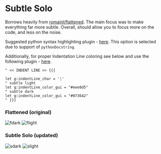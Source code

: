 # Subtle Solo

Borrows heavily from [romainl/flattened](https://github.com/romainl/flattened). The main focus was to make everything far more subtle. Overall, should allow you to focus more on the code, and less on the noise.

Suggested python syntax highlighting plugin - [here](Hyleus/vim-python-syntax). This option is selected due to support of `pythonDocstring`.

Additionally, for proper Indentation Line coloring see below and use the following plugin - [here](https://github.com/Yggdroot/indentLine).

```vim
" << INDENT LINE >> {{{

let g:indentLine_char = '¦'
" subtle light
let g:indentLine_color_gui = "#eee8d5"
" subtle dark
let g:indentLine_color_gui = "#073642"
" }}}
```

### Flattened (original)

![fdark](https://i.imgur.com/q7NXM7u.png)
![flight](https://i.imgur.com/Y09h6mr.png)

### Subtle Solo (updated)

![sdark](https://i.imgur.com/kmhTimh.png)
![slight](https://i.imgur.com/VxatK5s.png)
